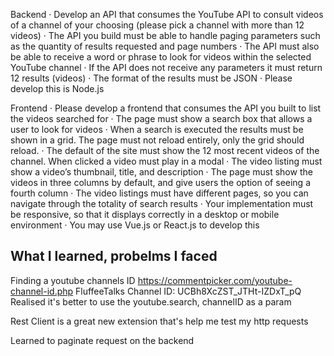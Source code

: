 Backend
· Develop an API that consumes the YouTube API to consult videos of a channel of your choosing (please pick a channel with more than 12 videos)
· The API you build must be able to handle paging parameters such as the quantity of results requested and page numbers
· The API must also be able to receive a word or phrase to look for videos within the selected YouTube channel
· If the API does not receive any parameters it must return 12 results (videos)
· The format of the results must be JSON
· Please develop this is Node.js

Frontend
· Please develop a frontend that consumes the API you built to list the videos searched for
· The page must show a search box that allows a user to look for videos
· When a search is executed the results must be shown in a grid. The page must not reload entirely, only the grid should reload.
· The default of the site must show the 12 most recent videos of the channel. When clicked a video must play in a modal
· The video listing must show a video’s thumbnail, title, and description
· The page must show the videos in three columns by default, and give users the option of seeing a fourth column
· The video listings must have different pages, so you can navigate through the totality of search results
· Your implementation must be responsive, so that it displays correctly in a desktop or mobile environment
· You may use Vue.js or React.js to develop this

## What I learned, probelms I faced

Finding a youtube channels ID
https://commentpicker.com/youtube-channel-id.php
FluffeeTalks Channel ID: UCBh8XcZST_JTHt-IZDxT_pQ
Realised it's better to use the youtube.search, channelID as a param

Rest Client is a great new extension that's help me test my http requests

Learned to paginate request on the backend
